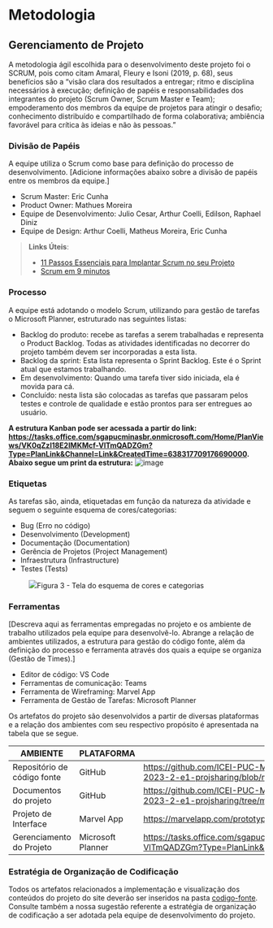 
# Metodologia

## Gerenciamento de Projeto
A metodologia ágil escolhida para o desenvolvimento deste projeto foi o SCRUM, pois como citam Amaral, Fleury e Isoni (2019, p. 68), seus benefícios são a “visão clara dos resultados a entregar; ritmo e disciplina necessários à execução; definição de papéis e responsabilidades dos integrantes do projeto (Scrum Owner, Scrum Master e Team); empoderamento dos membros da equipe de projetos para atingir o desafio; conhecimento distribuído e compartilhado de forma colaborativa; ambiência favorável para crítica às ideias e não às pessoas.”

### Divisão de Papéis

A equipe utiliza o Scrum como base para definição do processo de desenvolvimento.
[Adicione informações abaixo sobre a divisão de papéis entre os membros da equipe.]
- Scrum Master: Eric Cunha
- Product Owner: Mathues Moreira
- Equipe de Desenvolvimento: Julio Cesar, Arthur Coelli, Edilson, Raphael Diniz
- Equipe de Design: Arthur Coelli, Matheus Moreira, Eric Cunha

> **Links Úteis**:
> - [11 Passos Essenciais para Implantar Scrum no seu 
> Projeto](https://mindmaster.com.br/scrum-11-passos/)
> - [Scrum em 9 minutos](https://www.youtube.com/watch?v=XfvQWnRgxG0)

### Processo

A equipe está adotando o modelo Scrum, utilizando para gestão de tarefas o Microsoft Planner, estruturado nas seguintes listas:
- Backlog do produto: recebe as tarefas a serem trabalhadas e representa o Product Backlog. Todas as atividades identificadas no decorrer do projeto também devem ser incorporadas a esta lista. 
- Backlog da sprint: Esta lista representa o Sprint Backlog. Este é o Sprint atual que estamos trabalhando. 
- Em desenvolvimento: Quando uma tarefa tiver sido iniciada, ela é movida para cá. 
- Concluído: nesta lista são colocadas as tarefas que passaram pelos testes e controle de qualidade e estão prontos para ser entregues ao usuário.

**A estrutura Kanban pode ser acessada a partir do link: https://tasks.office.com/sgapucminasbr.onmicrosoft.com/Home/PlanViews/VK0qZzl18E2IMKMcf-VlTmQADZGm?Type=PlanLink&Channel=Link&CreatedTime=638317709176690000. Abaixo segue um print da estrutura:**
![image](https://github.com/ICEI-PUC-Minas-PMV-ADS/pmv-ads-2023-2-e1-proj-web-t8-pmv-ads-2023-2-e1-projsharing/assets/145268471/145c1033-457b-4145-b178-acdc97227d2c)


### Etiquetas
<p>As tarefas são, ainda, etiquetadas em função da natureza da atividade e seguem o seguinte esquema de cores/categorias:</p>

<ul>
  <li>Bug (Erro no código)</li>
  <li>Desenvolvimento (Development)</li>
  <li>Documentação (Documentation)</li>
  <li>Gerência de Projetos (Project Management)</li>
  <li>Infraestrutura (Infrastructure)</li>
  <li>Testes (Tests)</li>
</ul>

<figure> 
  <img src="https://user-images.githubusercontent.com/100447878/164068979-9eed46e1-9b44-461e-ab88-c2388e6767a1.png"
    <figcaption>Figura 3 - Tela do esquema de cores e categorias</figcaption>
</figure> 
  
### Ferramentas

[Descreva aqui as ferramentas empregadas no projeto e os ambiente de trabalho utilizados pela  equipe para desenvolvê-lo. Abrange a relação de ambientes utilizados, a estrutura para gestão do código fonte, além da definição do processo e ferramenta através dos quais a equipe se organiza (Gestão de Times).]
<ul>
  <li>Editor de código: VS Code</li>
  <li>Ferramentas de comunicação: Teams</li>
  <li>Ferramenta de Wireframing: Marvel App</li>
  <li>Ferramenta de Gestão de Tarefas: Microsoft Planner</li>
</ul>

Os artefatos do projeto são desenvolvidos a partir de diversas plataformas e a relação dos ambientes com seu respectivo propósito é apresentada na tabela que se segue.

| AMBIENTE                            | PLATAFORMA                         | LINK DE ACESSO                         |
|-------------------------------------|------------------------------------|----------------------------------------|
| Repositório de código fonte         | GitHub                             | https://github.com/ICEI-PUC-Minas-PMV-ADS/pmv-ads-2023-2-e1-proj-web-t8-pmv-ads-2023-2-e1-projsharing/blob/main/codigo-fonte/README.md                            |
| Documentos do projeto               | GitHub                             | https://github.com/ICEI-PUC-Minas-PMV-ADS/pmv-ads-2023-2-e1-proj-web-t8-pmv-ads-2023-2-e1-projsharing/tree/main/documentos                            |
| Projeto de Interface                | Marvel App                              | https://marvelapp.com/prototype/304jj47g/screen/92798207                            |
| Gerenciamento do Projeto            | Microsoft Planner                    | https://tasks.office.com/sgapucminasbr.onmicrosoft.com/Home/PlanViews/VK0qZzl18E2IMKMcf-VlTmQADZGm?Type=PlanLink&Channel=Link&CreatedTime=638317716067960000                            |



### Estratégia de Organização de Codificação 

Todos os artefatos relacionados a implementação e visualização dos conteúdos do projeto do site deverão ser inseridos na pasta [codigo-fonte](http://https://github.com/ICEI-PUC-Minas-PMV-ADS/WebApplicationProject-Template-v2/tree/main/codigo-fonte). Consulte também a nossa sugestão referente a estratégia de organização de codificação a ser adotada pela equipe de desenvolvimento do projeto.

